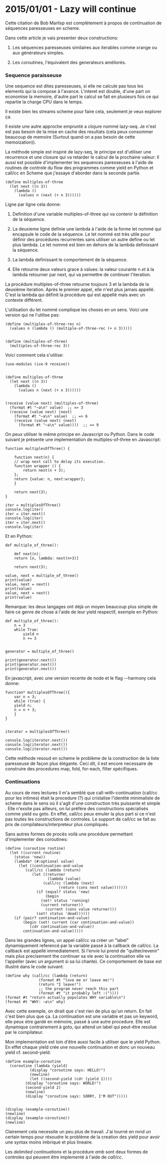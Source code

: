 # 2015/01/01 - Lazy will continue

Cette citation de Bob Marlisp est complètement à propos de
continuation de séquences paresseuses en scheme.

Dans cette article je vais presenter deux constructions:

1. Les séquences paresseuses similaires aux iterables comme xrange ou
   aux générateurs simples.

2. Les coroutines, l'équivalent des generateurs améliorés.

### Sequence paraisseuse


Une sequence est dites paresseuses, si elle ne calcule pas tous les
elements qui la compose à l'avance. L'interet est double, d'une part
on economise la memoire, d'autre part le calcul se fait en plusieurs
fois ce qui repartie la charge CPU dans le temps.

Il existe bien les streams scheme pour faire cela, seulement je veux
explorer ça.

Il existe une autre approche emprunté a clojure nommé lazy-seq. Je
n'est est pas besoin de la mise en cache des resultats (cela peux
consommer beaucoup de memoire (Surtout quand on a pas besoin de cette
memoization)).

La méthode simple est inspiré de lazy-seq, le principe est d'utiliser
une recurrence et une closure qui va retarder le calcul de la
prochaine valeur: Il aussi est possible d'implementer les sequences
paresseuses à l'aide de routines de controle du flow des programmes
comme yield en Python et call/cc en Scheme que j'essaye d'aborder dans
la seconde partie.

```
(define multiples-of-three
  (let next ((n 3))
    (lambda ()
      (values n (next (+ n 3))))))
```

Ligne par ligne cela donne:

1. Definition d'une variable multiples-of-three qui va contenir la
   définition de la séquence.

2. La deuxieme ligne definie une lambda à l'aide de la forme let nommé
   qui encapsule le code de la séquence. Le let nommé est très utile
   pour définir des procédures recurrentes sans utiliser un autre
   define ou let plus lambda. Le let nommé est bien en dehors de la
   lambda definissant la séquence.

3. La lambda definissant le comportement de la séquence.

4. Elle retourne deux valeurs grace à values: la valeur courante n *et* à la lambda retourner par next, qui va permettre de continuer l'iteration.

La procédure multiples-of-three retourne toujours 3 et la lambda de la
deuxième iteration. Après le premier appel, elle n'est plus jamais
appellé. C'est la lambda qui définit la procédure qui est appellé mais
avec un contexte différent.

L'utilisation du let nommé complique les choses en un sens. Voici une
version qui ne l'utilise pas:

```
(define (multiples-of-three-rec n)
  (values n (lambda () (multiple-of-three-rec (+ n 3)))))


(define (multiples-of-three)
  (multiples-of-three-rec 3))
```

Voici comment cela s'utilise:

```
(use-modules (ice-9 receive))


(define multiples-of-three
  (let next ((n 3))
    (lambda ()
      (values n (next (+ n 3))))))


(receive (value next) (multiples-of-three)
  (format #t "~a\n" value)  ;; => 3
  (receive (value next) (next)
    (format #t "~a\n" value)  ;; => 6
    (receive (value next) (next)
      (format #t "~a\n" value))))  ;; => 9
```

On peux utiliser le même principe en Javascript ou Python. Dans le
code suivant je présente une implementation de multiples-of-three en
Javascript:

```
function multiplesOfThree() {

    function next(n) {
	// wrap next call to delay its execution.
	function wrapper () {
	    return next(n + 3);
	};
	return {value: n, next:wrapper};
    }

    return next(3);
}

iter = multiplesOfThree()
console.log(iter)
iter = iter.next()
console.log(iter)
iter = iter.next()
console.log(iter)
```

Et en Python:

```
def multiple_of_three():

    def next(n):
	return [n, lambda: next(n+3)]

    return next(3);

value, next = multiple_of_three()
print(value)
value, next = next()
print(value)
value, next = next()
print(value)
```

Remarque: les deux langages ont déjà un moyen beaucoup plus simple de
faire ce genre de chose à l'aide de leur yield respectif, exemple en
Python:

```
def multiple_of_three():
    n = 3
    while True:
        yield n
        n += 3


generator = multiple_of_three()

print(generator.next())
print(generator.next())
print(generator.next())
```

En javascript, avec une version recente de node et le flag --harmony
cela donne:

```
function* multiplesOfThree(){
    var n = 3;
    while (true) {
	yield n;
	n = n + 3;
    }
}


iterator = multiplesOfThree()

console.log(iterator.next())
console.log(iterator.next())
console.log(iterator.next())
```

Cette méthode resoud en scheme le problème de la construction de la
liste paresseuse de façon plus élégante. Ceci dit, il est encore
necessaire de construire des procedures map, fold, for-each, filter
spécifiques.

### Continuations

Au cours de mes lectures il m'a semblé que call-with-continuation
(call/cc pour les intimes) était la procedure (?) qui cristalise
l'identité minimaliste de scheme dans le sens où il s'agit d'une
construction très puissante et simple . Elle n'exsite pas ailleurs, on
lui préfére des constructions spécialisés comme yield ou goto. En
effet, call/cc peux emuler la plus part si ce n'est pas toutes les
constructions de controles. Le support de call/cc se fait au prix de
compilateurs/interpreteur plus compliqués.

Sans autres formes de procès voilà une procédure permettant
d'implementer des coroutines:

```
(define (coroutine routine)
  (let ((current routine)
	(status 'new))
    (lambda* (#:optional value)
      (let ((continuation-and-value
	     (call/cc (lambda (return)
			(let ((returner
			       (lambda (value)
				 (call/cc (lambda (next)
					    (return (cons next value)))))))
			  (if (equal? status 'new)
			      (begin
				(set! status 'running)
				(current returner))
			      (current (cons value returner)))
			  (set! status 'dead))))))
	(if (pair? continuation-and-value)
	    (begin (set! current (car continuation-and-value))
		   (cdr continuation-and-value))
	    continuation-and-value)))))
```

Dans les grandes lignes, un appel call/cc va créer un "label"
dynamiquement referencé par la variable passé à la callback de
call/cc. La callback est appellé immediatement. Si l'envie lui prend
de "quitter/revenir" mais plus precisement the continuer sa vie avec
la continuation elle va l'appeller (avec un argument si sa lui
chante). Ce comportement de base est illustré dans le code suivant:

```
(define why (call/cc (lambda (return)
		       (format #t "love me or leave me!")
		       (return "I leave!")
		       ;; the program never reach this part
		       (format #t "it probably left :("))))
(format #t "return actually populates WHY variable\n")
(format #t "WHY: ~a\n" why)
```

Avec cette exemple, on dirait que c'est rien de plus qu'un return. En
fait c'est bien plus que ça. La continuation est une variable et pas
un keyword, elle peux etre gardé en mémoire, passé à une autre
procedure. Elle est dynamique contrairement à goto, qui attend un
label qui peut-être resolue par le compilateur.

Mon implementation est loin d'être aussi facile à utiliser que le
yield Python. En effet chaque yield crée une nouvelle continuation et
donc un nouveau yield cf. second-yield:

```
(define example-coroutine
  (coroutine (lambda (yield)
	       (display "coroutine says: HELLO!")
	       (newline)
	       (let ((second-yield (cdr (yield 1))))
		 (display "coroutine says: WORLD!")
		 (second-yield 2)
		 (newline)
		 (display "coroutine says: SORRY, I'M OUT")))))


(display (example-coroutine))
(newline)
(display (example-coroutine))
(newline)
```

Clairement cela necessite un peu plus de travail. J'ai tourné en rond
un certain temps pour résoudre le problème de la creation des yield
pour avoir une syntax moins imbriqué et plus lineaire.

Les *delimited continuations* et la procédure *amb* sont deux formes de
controles qui peuvent être implementé à l'aide de *call/cc*.

